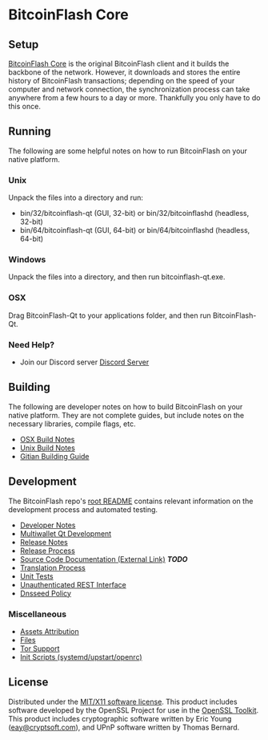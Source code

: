 BitcoinFlash Core
=====================

Setup
---------------------
[BitcoinFlash Core](http://bitcoinflash.net) is the original BitcoinFlash client and it builds the backbone of the network. However, it downloads and stores the entire history of BitcoinFlash transactions; depending on the speed of your computer and network connection, the synchronization process can take anywhere from a few hours to a day or more. Thankfully you only have to do this once.

Running
---------------------
The following are some helpful notes on how to run BitcoinFlash on your native platform.

### Unix

Unpack the files into a directory and run:

- bin/32/bitcoinflash-qt (GUI, 32-bit) or bin/32/bitcoinflashd (headless, 32-bit)
- bin/64/bitcoinflash-qt (GUI, 64-bit) or bin/64/bitcoinflashd (headless, 64-bit)

### Windows

Unpack the files into a directory, and then run bitcoinflash-qt.exe.

### OSX

Drag BitcoinFlash-Qt to your applications folder, and then run BitcoinFlash-Qt.

### Need Help?

* Join our Discord server [Discord Server](https://discord.bitcoinflash.net)

Building
---------------------
The following are developer notes on how to build BitcoinFlash on your native platform. They are not complete guides, but include notes on the necessary libraries, compile flags, etc.

- [OSX Build Notes](build-osx.md)
- [Unix Build Notes](build-unix.md)
- [Gitian Building Guide](gitian-building.md)

Development
---------------------
The BitcoinFlash repo's [root README](https://github.com/bitcoinflash/bitcoinflash/blob/master/README.md) contains relevant information on the development process and automated testing.

- [Developer Notes](developer-notes.md)
- [Multiwallet Qt Development](multiwallet-qt.md)
- [Release Notes](release-notes.md)
- [Release Process](release-process.md)
- [Source Code Documentation (External Link)](https://dev.visucore.com/bitcoin/doxygen/) ***TODO***
- [Translation Process](translation_process.md)
- [Unit Tests](unit-tests.md)
- [Unauthenticated REST Interface](REST-interface.md)
- [Dnsseed Policy](dnsseed-policy.md)

### Miscellaneous
- [Assets Attribution](assets-attribution.md)
- [Files](files.md)
- [Tor Support](tor.md)
- [Init Scripts (systemd/upstart/openrc)](init.md)

License
---------------------
Distributed under the [MIT/X11 software license](http://www.opensource.org/licenses/mit-license.php).
This product includes software developed by the OpenSSL Project for use in the [OpenSSL Toolkit](https://www.openssl.org/). This product includes
cryptographic software written by Eric Young ([eay@cryptsoft.com](mailto:eay@cryptsoft.com)), and UPnP software written by Thomas Bernard.

